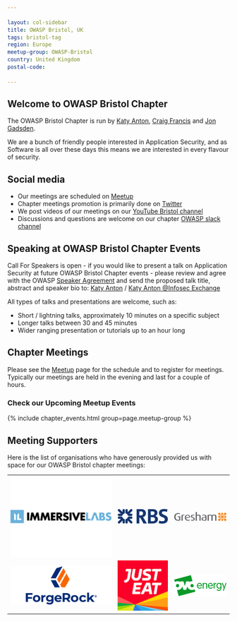 ```yaml
---

layout: col-sidebar
title: OWASP Bristol, UK
tags: bristol-tag
region: Europe
meetup-group: OWASP-Bristol
country: United Kingdom
postal-code: 

---
```


## Welcome to OWASP Bristol Chapter

The OWASP Bristol Chapter is run by [Katy Anton][katy], [Craig Francis][craig] and [Jon Gadsden][jon].

We are  a bunch of friendly people interested in Application Security,
and as Software is all over these days this means we are interested in every flavour of security.

## Social media

* Our meetings are scheduled on [Meetup](https://www.meetup.com/owasp-bristol/)
* Chapter meetings promotion is primarily done on [Twitter](https://twitter.com/owaspbristol/)
* We post videos of our meetings on our [YouTube Bristol channel](https://www.youtube.com/@OWASPBristol/featured)
* Discussions and questions are welcome on our chapter [OWASP slack channel](https://owasp.slack.com/messages/CTRQ33DMK)

## Speaking at OWASP Bristol Chapter Events

Call For Speakers is open - if you would like to present a talk on Application Security
at future OWASP Bristol Chapter events - please review and agree with
the OWASP [Speaker Agreement](https://owasp.org/www-policy/legal/speaker-agreement)
and send the proposed talk title, abstract and speaker bio to:
[Katy Anton](mailto:katy.anton@owasp.org)  / <a rel="me" href="https://infosec.exchange/@katyanton">Katy Anton @Infosec Exchange</a>

All types of talks and presentations are welcome, such as:

* Short / lightning talks, approximately 10 minutes on a specific subject
* Longer talks between 30 and 45 minutes
* Wider ranging presentation or tutorials up to an hour long

## Chapter Meetings

Please see the [Meetup](https://www.meetup.com/owasp-bristol/) page for the schedule
and to register for meetings.
Typically our meetings are held in the evening and last for a couple of hours.

### Check our Upcoming Meetup Events

{% include chapter_events.html group=page.meetup-group %}

## Meeting Supporters

Here is the list of organisations who have generously provided us with space for our OWASP Bristol chapter meetings:

<table cellpadding="10" cellspacing="0" border="0">
<tr>
<td>
<img src="assets/images/ImmersiveLabsLogo.png" alt="ImmersiveLabsLogo"/>
</td>
<td>
<img src="assets/images/RBSLogo.png" alt="RBSLogo"/>
</td>
<td>
<img src="assets/images/GreshamTechnologiesLogo.png" alt="GreshamTechnologiesLogo"/>
</td>
</tr>
<tr>
<td>
<img src="assets/images/ForgeRockLogo.png" alt="ForgeRockLogo"/>
</td>
<td>
<img src="assets/images/JustEatLogo.png" alt="JustEatLogo"/>
</td>
<td>
<img src="assets/images/OvoLogo.png" alt="OvoLogo"/>
</td>
</tr>
</table>

[katy]: mailto:katy.anton@owasp.org
[craig]: mailto:craig.francis@owasp.org
[jon]: mailto:jon.gadsden@owasp.org
